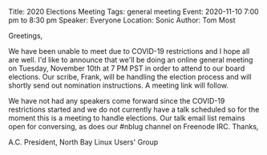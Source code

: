 Title: 2020 Elections Meeting
Tags: general meeting
Event: 2020-11-10 7:00 pm to 8:30 pm
Speaker: Everyone
Location: Sonic
Author: Tom Most

Greetings,

We have been unable to meet due to COVID-19 restrictions and I hope all are well.
I'd like to announce that we'll be doing an online general meeting on Tuesday, November 10th at 7 PM PST in order to attend to our board elections.
Our scribe, Frank, will be handling the election process and will shortly send out nomination instructions.
A meeting link will follow.

We have not had any speakers come forward since the COVID-19 restrictions started and we do not currently have a talk scheduled so for the moment this is a meeting to handle elections.
Our talk email list remains open for conversing, as does our #nblug channel on Freenode IRC. Thanks,

A.C.
President, North Bay Linux Users' Group
